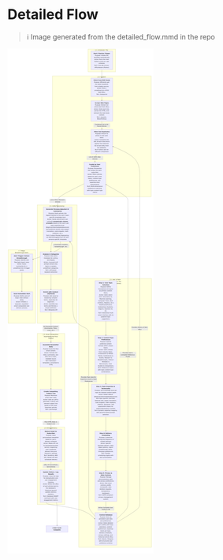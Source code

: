 # Detailed Flow
> ℹ️ Image generated from the detailed_flow.mmd in the repo


![Detailed Flow](./images/detailed_flow.png)